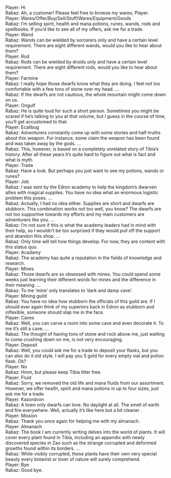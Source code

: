 Player: Hi  
Rabaz: Ah, a customer! Please feel free to browse my wares, Player.  
Player: Wares/Offer/Buy/Sell/Stuff/Wares/Equipment/Goods  
Rabaz: I’m selling spirit, health and mana potions, runes, wands, rods and spellbooks. If you’d like to see all of my offers, ask me for a trade.  
Player: Wand  
Rabaz: Wands can be wielded by sorcerers only and have a certain level requirement. There are eight different wands, would you like to hear about them?  
Player: Rod  
Rabaz: Rods can be wielded by druids only and have a certain level requirement. There are eight different rods, would you like to hear about them?  
Player: Farmine  
Rabaz: I really hope those dwarfs know what they are doing. I feel not too comfortable with a few tons of stone over my head. …  
Rabaz: If the dwarfs are not cautious, the whole mountain might come down on us.  
Player: Ongulf  
Rabaz: He is quite loud for such a short person. Sometimes you might be scared if he’s talking to you at that volume, but I guess in the course of time, you’ll get accustomed to that.  
Player: Ecalibug  
Rabaz: Adventurers constantly come up with some stories and half-truths about this weapon. For instance, some claim the weapon has been found and was taken away by the gods. …  
Rabaz: This, however, is based on a completely unrelated story of Tibia’s history. After all these years it’s quite hard to figure out what is fact and what is myth.  
Player: Trade  
Rabaz: Have a look. But perhaps you just want to see my potions, wands or runes?  
Player: Job  
Rabaz: I was sent by the Edron academy to help the kingdom’s dwarven allies with magical supplies. You have no idea what an enormous logistic problem this poses. …  
Rabaz: Actually, I had no idea either. Supplies are short and dwarfs are stubborn. This combination works not too well, you know? The dwarfs are not too supportive towards my efforts and my main customers are adventurers like you. …  
Rabaz: I’m not sure if this is what the academy leaders had in mind with their help, so I wouldn’t be too surprised if they would pull off the support and abandon this shop. …  
Rabaz: Only time will tell how things develop. For now, they are content with this status quo.  
Player: Acadamy  
Rabaz: The academy has quite a reputation in the fields of knowledge and research.  
Player: Mines  
Rabaz: <sighs> Those dwarfs are so obsessed with mines. You could spend some weeks just learning their different words for mines and the difference in their meaning. …  
Rabaz: To me ‘mine’ only translates to ‘dark and damp cave’.  
Player: Mining guild  
Rabaz: You have no idea how stubborn the officials of this guild are. If I should ever again think of my superiors back in Edron as stubborn and inflexible, someone should slap me in the face.  
Player: Caves  
Rabaz: Well, you can carve a room into some cave and even decorate it. To me it’s still a cave. …  
Rabaz: The thought of having tons of stone and rock above me, just waiting to come crushing down on me, is not very encouraging.  
Player: Deposit  
Rabaz: Well, you could ask me for a trade to deposit your flasks, but you can also do it old style. I will pay you 5 gold for every empty vial and potion flask. Ok?  
Player: No  
Rabaz: Hmm, but please keep Tibia litter free.  
Player: Fluid  
Rabaz: Sorry, we removed the old life and mana fluids from our assortment. However, we offer health, spirit and mana potions in up to four sizes, just ask me for a trade.  
Player: Kazordoon  
Rabaz: A town only dwarfs can love. No daylight at all. The smell of earth and fire everywhere. Well, actually it’s like here but a bit cleaner <sighs>.  
Player: Mission  
Rabaz: Thank you once again for helping me with my almanach.  
Player: Almanach  
Rabaz: The book I am currently writing delves into the world of plants. It will cover every plant found in Tibia, including an appendix with newly discovered species in Zao such as the strange corrupted and deformed growths found within its borders. …  
Rabaz: While visibly corrupted, these plants have their own very special beauty every botanist or lover of nature will surely comprehend.  
Player: Bye  
Rabaz: Good bye.  
